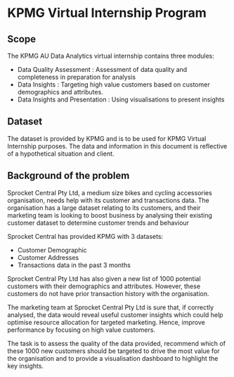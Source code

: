 # KPMG Virtual Internship Program


## Scope
The KPMG AU Data Analytics virtual internship contains three modules:
- Data Quality Assessment : Assessment of data quality and completeness in preparation for analysis
- Data Insights : Targeting high value customers based on customer demographics and attributes.
- Data Insights and Presentation : Using visualisations to present insights

## Dataset
The dataset is provided by KPMG and is to be used for KPMG Virtual Internship purposes. The data and information in this document is reflective of a hypothetical situation and client.

## Background of the problem
Sprocket Central Pty Ltd, a medium size bikes and cycling accessories organisation, needs help with its customer and transactions data. The organisation has a large dataset relating to its customers, and their marketing team is looking to boost business by analysing their existing customer dataset to determine customer trends and behaviour

Sprocket Central has provided KPMG with 3 datasets:

- Customer Demographic
- Customer Addresses
- Transactions data in the past 3 months

Sprocket Central Pty Ltd has also given a new list of 1000 potential customers with their demographics and attributes. However, these customers do not have prior transaction history with the organisation.

The marketing team at Sprocket Central Pty Ltd is sure that, if correctly analysed, the data would reveal useful customer insights which could help optimise resource allocation for targeted marketing. Hence, improve performance by focusing on high value customers.

The task is to assess the quality of the data provided, recommend which of these 1000 new customers should be targeted to drive the most value for the organisation and to provide a visualisation dashboard to highlight the key insights.